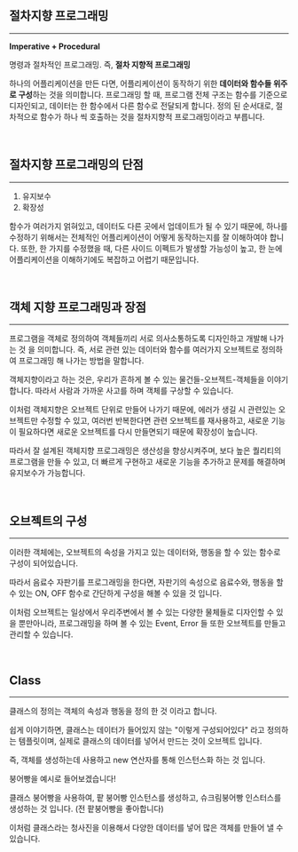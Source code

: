 ## 절차지향 프로그래밍

---

**Imperative + Procedural**

명령과 절차적인 프로그래밍. 즉, **절차 지향적 프로그래밍**

하나의 어플리케이션을 만든 다면, 어플리케이션이 동작하기 위한 **데이터와 함수들 위주로 구성**하는 것을 의미합니다.
프로그래밍 할 때, 프로그램 전체 구조는 함수를 기준으로 디자인되고, 데이터는 한 함수에서 다른 함수로 전달되게 합니다. 정의 된 순서대로, 절차적으로 함수가 하나 씩 호출하는 것을 절차지향적 프로그래밍이라고 부릅니다.

<br>

## 절차지향 프로그래밍의 단점

---

1. 유지보수
2. 확장성

함수가 여러가지 얽혀있고, 데이터도 다른 곳에서 업데이트가 될 수 있기 때문에, 하나를 수정하기 위해서는 전체적인 어플리케이션이 어떻게 동작하는지를 잘 이해하여야 합니다. 또한, 한 가지를 수정했을 때, 다른 사이드 이펙트가 발생할 가능성이 높고, 한 눈에 어플리케이션을 이해하기에도 복잡하고 어렵기 때문입니다.

<br>

## 객체 지향 프로그래밍과 장점

---

프로그램을 객체로 정의하여 객체들끼리 서로 의사소통하도록 디자인하고 개발해 나가는 것 을 의미합니다. 즉, 서로 관련 있는 데이터와 함수를 여러가지 오브젝트로 정의하여 프로그래밍 해 나가는 방법을 말합니다.

객체지향이라고 하는 것은, 우리가 흔하게 볼 수 있는 물건들-오브젝트-객체들을 이야기 합니다. 따라서 사람과 가까운 사고를 하며 객체를 구상할 수 있습니다.

이처럼 객체지향은 오브젝트 단위로 만들어 나가기 때문에, 에러가 생길 시 관련있는 오브젝트만 수정할 수 있고, 여러번 반복한다면 관련 오브젝트를 재사용하고, 새로운 기능이 필요하다면 새로운 오브젝트를 다시 만들면되기 때문에 확장성이 높습니다.

따라서 잘 설계된 객체지향 프로그래밍은 생산성을 향상시켜주며, 보다 높은 퀄리티의 프로그램을 만들 수 있고, 더 빠르게 구현하고 새로운 기능을 추가하고 문제를 해결하며 유지보수가 가능합니다.

<br>

## 오브젝트의 구성

---

이러한 객체에는, 오브젝트의 속성을 가지고 있는 데이터와, 행동을 할 수 있는 함수로 구성이 되어있습니다.

따라서 음료수 자판기를 프로그래밍을 한다면, 자판기의 속성으로 음료수와, 행동을 할 수 있는 ON, OFF 함수로 간단하게 구성을 해볼 수 있을 것 입니다.

이처럼 오브젝트는 일상에서 우리주변에서 볼 수 있는 다양한 물체들로 디자인할 수 있을 뿐만아니라, 프로그래밍을 하며 볼 수 있는 Event, Error 들 또한 오브젝트를 만들고 관리할 수 있습니다.

<br>

## Class

---

클래스의 정의는 객체의 속성과 행동을 정의 한 것 이라고 합니다.

쉽게 이야기하면, 클래스는 데이터가 들어있지 않는 "이렇게 구성되어있다" 라고 정의하는 템플릿이며, 실제로 클래스의 데이터를 넣어서 만드는 것이 오브젝트 입니다.

즉, 객체를 생성하는데 사용하고 new 연산자를 통해 인스턴스화 하는 것 입니다.

붕어빵을 예시로 들어보겠습니다!

클래스 붕어빵을 사용하여, 팥 붕어빵 인스턴스를 생성하고, 슈크림붕어빵 인스터스를 생성하는 것 입니다.
(전 팥붕어빵을 좋아합니다)

이처럼 클래스라는 청사진을 이용해서 다양한 데이터를 넣어 많은 객체를 만들어 낼 수 있습니다.

